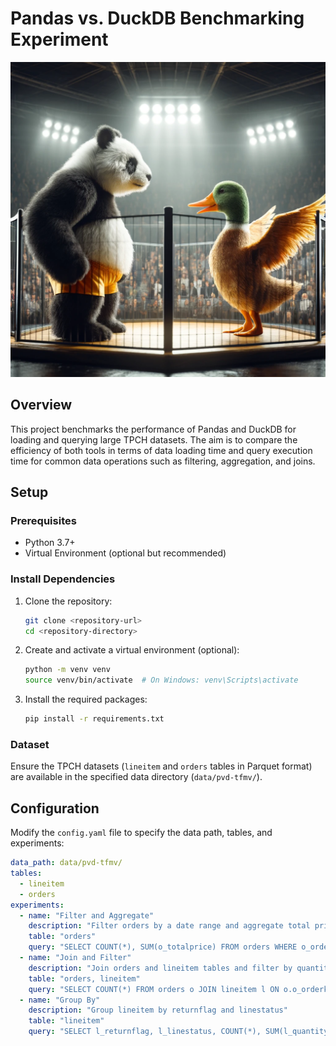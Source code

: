 # Pandas vs. DuckDB Benchmarking Experiment

![pvd](assets/pvd.webp)

## Overview

This project benchmarks the performance of Pandas and DuckDB for loading and querying large TPCH datasets. The aim is to compare the efficiency of both tools in terms of data loading time and query execution time for common data operations such as filtering, aggregation, and joins.

## Setup

### Prerequisites

- Python 3.7+
- Virtual Environment (optional but recommended)

### Install Dependencies

1. Clone the repository:
    ```sh
    git clone <repository-url>
    cd <repository-directory>
    ```

2. Create and activate a virtual environment (optional):
    ```sh
    python -m venv venv
    source venv/bin/activate  # On Windows: venv\Scripts\activate
    ```

3. Install the required packages:
    ```sh
    pip install -r requirements.txt
    ```

### Dataset

Ensure the TPCH datasets (`lineitem` and `orders` tables in Parquet format) are available in the specified data directory (`data/pvd-tfmv/`).

## Configuration

Modify the `config.yaml` file to specify the data path, tables, and experiments:

```yaml
data_path: data/pvd-tfmv/
tables:
  - lineitem
  - orders
experiments:
  - name: "Filter and Aggregate"
    description: "Filter orders by a date range and aggregate total price"
    table: "orders"
    query: "SELECT COUNT(*), SUM(o_totalprice) FROM orders WHERE o_orderdate BETWEEN '1995-01-01' AND '1995-12-31'"
  - name: "Join and Filter"
    description: "Join orders and lineitem tables and filter by quantity"
    table: "orders, lineitem"
    query: "SELECT COUNT(*) FROM orders o JOIN lineitem l ON o.o_orderkey = l.l_orderkey WHERE l.l_quantity > 30"
  - name: "Group By"
    description: "Group lineitem by returnflag and linestatus"
    table: "lineitem"
    query: "SELECT l_returnflag, l_linestatus, COUNT(*), SUM(l_quantity) FROM lineitem GROUP BY l_returnflag, l_linestatus"
```
